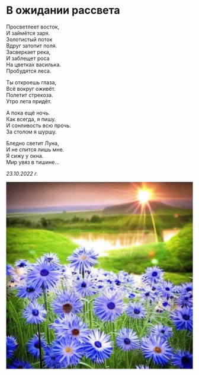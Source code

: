 # В ожидании рассвета

Просветлеет восток,  
И займётся заря.  
Золотистый поток  
Вдруг затопит поля.  
Засверкает река,  
И заблещет роса  
На цветках василька.  
Пробудятся леса.  

Ты откроешь глаза,  
Всё вокруг оживёт.  
Полетит стрекоза.  
Утро лета придёт.

А пока ещё ночь.  
Как всегда, я пишу.  
И сонливость всю прочь.  
За столом я шуршу.

Бледно светит Луна,  
И не спится лишь мне.  
Я сижу у окна.  
Мир увяз в тишине...

*23.10.2022 г.*

![В ожидании рассвета](../images/before-sunrise.jpg)
